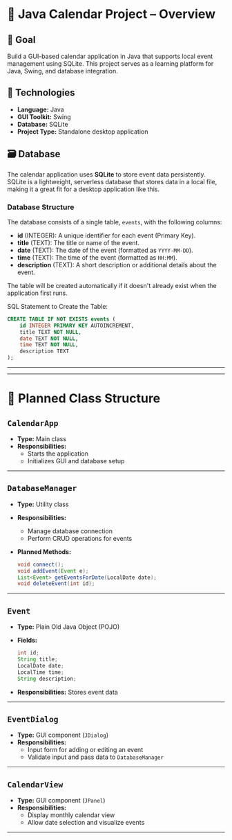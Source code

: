# 📅 Java Calendar Project – Overview

## 🎯 Goal

Build a GUI-based calendar application in Java that supports local event management using SQLite. This project serves as a learning platform for Java, Swing, and database integration.

## 🧰 Technologies

- **Language:** Java 
- **GUI Toolkit:** Swing
- **Database:** SQLite
- **Project Type:** Standalone desktop application


## 🗃 Database

The calendar application uses **SQLite** to store event data persistently. SQLite is a lightweight, serverless database that stores data in a local file, making it a great fit for a desktop application like this.

### Database Structure

The database consists of a single table, `events`, with the following columns:

- **id** (INTEGER): A unique identifier for each event (Primary Key).
- **title** (TEXT): The title or name of the event.
- **date** (TEXT): The date of the event (formatted as `YYYY-MM-DD`).
- **time** (TEXT): The time of the event (formatted as `HH:MM`).
- **description** (TEXT): A short description or additional details about the event.

The table will be created automatically if it doesn't already exist when the application first runs.

SQL Statement to Create the Table:
```sql
CREATE TABLE IF NOT EXISTS events (
    id INTEGER PRIMARY KEY AUTOINCREMENT,
    title TEXT NOT NULL,
    date TEXT NOT NULL,
    time TEXT NOT NULL,
    description TEXT
);
```
---


---

# 🧩 Planned Class Structure

## `CalendarApp`

- **Type:** Main class  
- **Responsibilities:**
  - Starts the application
  - Initializes GUI and database setup

---

## `DatabaseManager`

- **Type:** Utility class  
- **Responsibilities:**
  - Manage database connection
  - Perform CRUD operations for events

- **Planned Methods:**

  ```java
  void connect();
  void addEvent(Event e);
  List<Event> getEventsForDate(LocalDate date);
  void deleteEvent(int id);
  ```

---

## `Event`

- **Type:** Plain Old Java Object (POJO)  
- **Fields:**

  ```java
  int id;
  String title;
  LocalDate date;
  LocalTime time;
  String description;
  ```

- **Responsibilities:** Stores event data

---

## `EventDialog`

- **Type:** GUI component (`JDialog`)  
- **Responsibilities:**
  - Input form for adding or editing an event
  - Validate input and pass data to `DatabaseManager`

---

## `CalendarView`

- **Type:** GUI component (`JPanel`)  
- **Responsibilities:**
  - Display monthly calendar view
  - Allow date selection and visualize events

---
